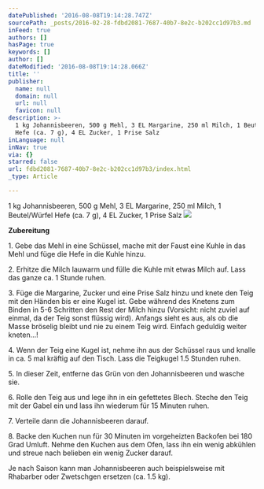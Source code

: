 ```yaml
---
datePublished: '2016-08-08T19:14:28.747Z'
sourcePath: _posts/2016-02-28-fdbd2081-7687-40b7-8e2c-b202cc1d97b3.md
inFeed: true
authors: []
hasPage: true
keywords: []
author: []
dateModified: '2016-08-08T19:14:28.066Z'
title: ''
publisher:
  name: null
  domain: null
  url: null
  favicon: null
description: >-
  1 kg Johannisbeeren, 500 g Mehl, 3 EL Margarine, 250 ml Milch, 1 Beutel/Würfel
  Hefe (ca. 7 g), 4 EL Zucker, 1 Prise Salz
inLanguage: null
inNav: true
via: {}
starred: false
url: fdbd2081-7687-40b7-8e2c-b202cc1d97b3/index.html
_type: Article

---
```

1 kg Johannisbeeren, 500 g Mehl, 3 EL Margarine, 250 ml Milch, 1 Beutel/Würfel Hefe (ca. 7 g), 4 EL Zucker, 1 Prise Salz
![](https://s3-us-west-2.amazonaws.com/the-grid-img/p/f5c3051e6314677d7d38f40026e65bc0cf060e85.jpg)

**Zubereitung**

1\. Gebe das Mehl in eine Schüssel, mache mit der Faust eine Kuhle in das Mehl und füge die Hefe in die Kuhle hinzu.

2\. Erhitze die Milch lauwarm und fülle die Kuhle mit etwas Milch auf. Lass das ganze ca. 1 Stunde ruhen.

3\. Füge die Margarine, Zucker und eine Prise Salz hinzu und knete den Teig mit den Händen bis er eine Kugel ist. Gebe während des Knetens zum Binden in 5-6 Schritten den Rest der Milch hinzu (Vorsicht: nicht zuviel auf einmal, da der Teig sonst flüssig wird). Anfangs sieht es aus, als ob die Masse bröselig bleibt und nie zu einem Teig wird. Einfach geduldig weiter kneten...!

4\. Wenn der Teig eine Kugel ist, nehme ihn aus der Schüssel raus und knalle in ca. 5 mal kräftig auf den Tisch. Lass die Teigkugel 1.5 Stunden ruhen.

5\. In dieser Zeit, entferne das Grün von den Johannisbeeren und wasche sie.

6\. Rolle den Teig aus und lege ihn in ein gefettetes Blech. Steche den Teig mit der Gabel ein und lass ihn wiederum für 15 Minuten ruhen.

7\. Verteile dann die Johannisbeeren darauf.

8\. Backe den Kuchen nun für 30 Minuten im vorgeheizten Backofen bei 180 Grad Umluft. Nehme den Kuchen aus dem Ofen, lass ihn ein wenig abkühlen und streue nach belieben ein wenig Zucker darauf.

Je nach Saison kann man Johannisbeeren auch beispielsweise mit Rhabarber oder Zwetschgen ersetzen (ca. 1.5 kg).